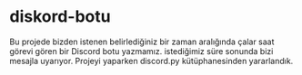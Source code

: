 # diskord-botu
Bu projede bizden istenen belirlediğiniz bir zaman aralığında çalar saat görevi gören bir Discord botu yazmamız. istediğimiz süre sonunda bizi mesajla uyarıyor. Projeyi yaparken discord.py kütüphanesinden yararlandık.
